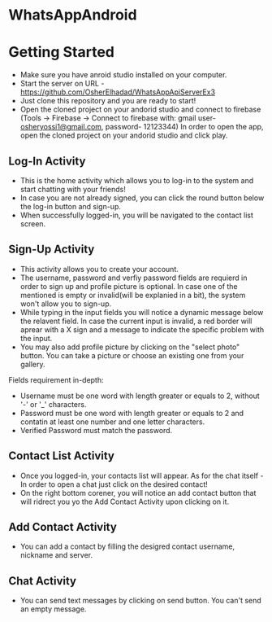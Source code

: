 # WhatsAppAndroid

# Getting Started

* Make sure you have anroid studio installed on your computer.
* Start the server on URL - https://github.com/OsherElhadad/WhatsAppApiServerEx3
* Just clone this repository and you are ready to start! <br>
* Open the cloned project on your andorid studio and connect to firebase (Tools -> Firebase -> Connect to firebase with:
  gmail user- osheryossi1@gmail.com, password- 12123344)
In order to open the app, open the cloned project on your andorid studio and click play.



## Log-In Activity

* This is the home activity which allows you to log-in to the system and start chatting with your friends!
* In case you are not already signed, you can click the round button below the log-in button and sign-up.
* When successfully logged-in, you will be navigated to the contact list screen.

## Sign-Up Activity

* This activity allows you to create your account.
* The username, password and verfiy password fields are requierd in order to sign up and profile picture is optional. In case one of the mentioned is empty or invalid(will be explanied in a bit), the system won't allow you to sign-up.
* While typing in the input fields you will notice a dynamic message below the relavent field. In case the current input is invalid, a red border will aprear with a X sign and a message to indicate the specific problem with the input.
* You may also add profile picture by clicking on the "select photo" button. You can take a picture or choose an existing one from your gallery.

Fields requirement in-depth:
- Username must be one word with length greater or equals to 2, without '-' or '_' characters.
- Password must be one word with length greater or equals to 2 and contatin at least one number and one letter characters.
- Verified Password must match the password.

## Contact List Activity

* Once you logged-in, your contacts list will appear.
  As for the chat itself - In order to open a chat just click on the desired contact!
* On the right bottom corener, you will notice an add contact button that will ridrect you yo the Add Contact Activity upon clicking on it.
  
  
## Add Contact Activity
 
 * You can add a contact by filling the desigred contact username, nickname and server.
  
  
## Chat Activity
* You can send text messages by clicking on send button. You can't send an empty message.
